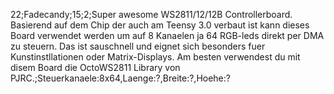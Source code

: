 22;Fadecandy;15;2;Super awesome WS2811/12/12B Controllerboard. Basierend auf dem Chip der auch am Teensy 3.0 verbaut ist kann dieses Board verwendet werden um auf 8 Kanaelen ja 64 RGB-leds direkt per DMA zu steuern. Das ist sauschnell und eignet sich besonders fuer Kunstinstllationen oder Matrix-Displays. Am besten verwendest du mit disem Board die OctoWS2811 Library von PJRC.;Steuerkanaele:8x64,Laenge:?,Breite:?,Hoehe:?

